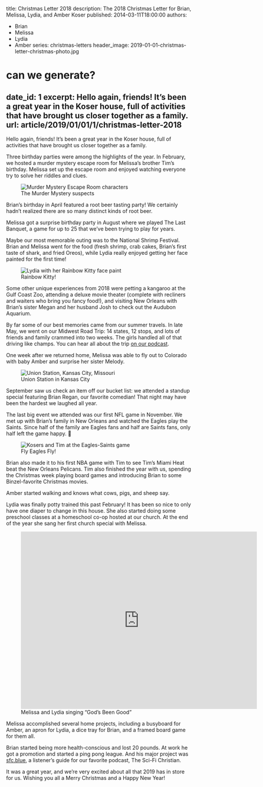 title: Christmas Letter 2018
description: The 2018 Christmas Letter for Brian, Melissa, Lydia, and Amber Koser
published: 2014-03-11T18:00:00
authors:
  - Brian
  - Melissa
  - Lydia
  - Amber
series: christmas-letters
header_image: 2019-01-01-christmas-letter-christmas-photo.jpg

# can we generate?
date_id: 1
excerpt: Hello again, friends! It’s been a great year in the Koser house, full of activities that have brought us closer together as a family.
url: article/2019/01/01/1/christmas-letter-2018
---
Hello again, friends! It’s been a great year in the Koser house, full of activities that have brought us closer together as a family.

Three birthday parties were among the highlights of the year. In February, we hosted a murder mystery escape room for Melissa’s brother Tim’s birthday. Melissa set up the escape room and enjoyed watching everyone try to solve her riddles and clues.

<figure>      <img src="https://s3.amazonaws.com/cdn.koser.us/img/journal/2019-01-01-christmas-letter-escape-room.jpg" alt="Murder Mystery Escape Room characters">      <figcaption>The Murder Mystery suspects</figcaption>    </figure>

Brian’s birthday in April featured a root beer tasting party! We certainly hadn’t realized there are so many distinct kinds of root beer.

Melissa got a surprise birthday party in August where we played The Last Banquet, a game for up to 25 that we’ve been trying to play for years.

Maybe our most memorable outing was to the National Shrimp Festival. Brian and Melissa went for the food (fresh shrimp, crab cakes, Brian’s first taste of shark, and fried Oreos), while Lydia really enjoyed getting her face painted for the first time!

<figure>      <img src="https://s3.amazonaws.com/cdn.koser.us/img/journal/2019-01-01-christmas-letter-rainbow-kitty.jpg" alt="Lydia with her Rainbow Kitty face paint">      <figcaption>Rainbow Kitty!</figcaption>    </figure>

Some other unique experiences from 2018 were petting a kangaroo at the Gulf Coast Zoo, attending a deluxe movie theater (complete with recliners and waiters who bring you fancy food!), and visiting New Orleans with Brian’s sister Megan and her husband Josh to check out the Audubon Aquarium.

By far some of our best memories came from our summer travels. In late May, we went on our Midwest Road Trip: 14 states, 12 stops, and lots of friends and family crammed into two weeks. The girls handled all of that driving like champs. You can hear all about the trip [on our podcast](http://tto.koser.us/episodes/079-midwest-road-trip-2018/).

One week after we returned home, Melissa was able to fly out to Colorado with baby Amber and surprise her sister Melody.

<figure>      <img src="https://s3.amazonaws.com/cdn.koser.us/img/journal/2019-01-01-christmas-letter-union-station.jpg" alt="Union Station, Kansas City, Missouri">      <figcaption>Union Station in Kansas City</figcaption>    </figure>

September saw us check an item off our bucket list: we attended a standup special featuring Brian Regan, our favorite comedian! That night may have been the hardest we laughed all year.

The last big event we attended was our first NFL game in November. We met up with Brian’s family in New Orleans and watched the Eagles play the Saints. Since half of the family are Eagles fans and half are Saints fans, only half left the game happy. 🙂

<figure>      <img src="https://s3.amazonaws.com/cdn.koser.us/img/journal/2019-01-01-christmas-letter-eagles-game.jpg" alt="Kosers and Tim at the Eagles-Saints game">      <figcaption>Fly Eagles Fly!</figcaption>    </figure>

Brian also made it to his first NBA game with Tim to see Tim’s Miami Heat beat the New Orleans Pelicans. Tim also finished the year with us, spending the Christmas week playing board games and introducing Brian to some Binzel-favorite Christmas movies.

Amber started walking and knows what cows, pigs, and sheep say.

Lydia was finally potty trained this past February! It has been so nice to only have one diaper to change in this house. She also started doing some preschool classes at a homeschool co-op hosted at our church. At the end of the year she sang her first church special with Melissa.

<figure>      <div class="iframe-container"><iframe src="https://player.vimeo.com/video/309018670" width="640" height="480" frameborder="0" webkitallowfullscreen mozallowfullscreen allowfullscreen></iframe></div>      <figcaption>Melissa and Lydia singing “God’s Been Good”</figcaption>  </figure>

Melissa accomplished several home projects, including a busyboard for Amber, an apron for Lydia, a dice tray for Brian, and a framed board game for them all.

Brian started being more health-conscious and lost 20 pounds. At work he got a promotion and started a ping pong league. And his major project was [sfc.blue](http://sfc.blue), a listener’s guide for our favorite podcast, The Sci-Fi Christian.

It was a great year, and we’re very excited about all that 2019 has in store for us. Wishing you all a Merry Christmas and a Happy New Year!